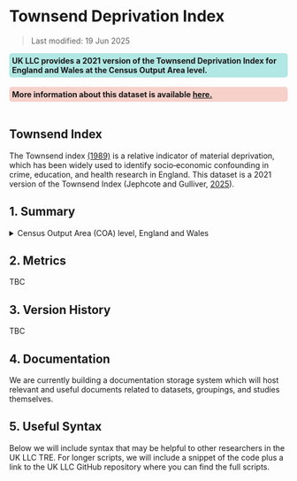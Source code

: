 # Townsend Deprivation Index 


>Last modified: 19 Jun 2025


<div style="background-color: rgba(0, 178, 169, 0.3); padding: 5px; border-radius: 5px;"><strong>UK LLC provides a 2021 version of the Townsend Deprivation Index for England and Wales at the Census Output Area level.</strong></div>  
<br>

<div style="background-color: rgba(229, 106, 84, 0.3); padding: 5px; border-radius: 5px;"><strong>More information about this dataset is available <a href="Understanding_townsend.html" target="_blank">here.</a></strong></div>  
<br>


## Townsend Index 

The Townsend index [(1989)](https://doi.org/10.4324/9781003368885) is a relative indicator of material deprivation, which has been widely used to identify socio‐economic confounding in crime, education, and health research in England. This dataset is a 2021 version of the Townsend Index (Jephcote and Gulliver, [2025](https://doi.org/10.6084/m9.figshare.27073906)). 

## 1. Summary 

<details>
  <summary> Census Output Area (COA) level, England and Wales</summary>

This deprivation index is constructed from four unweighted UK Census variables, which describe the level of total unemployment, overcrowding, private vehicle ownership, and home ownership in each community. 

| **Dataset Descriptor**             | **Dataset-specific Information**                                                                                                                                                           |
|-----------------------------------|---------------------------------------------------------------------------------------------------------------------------------------------------------------------------------------------|
| Name of dataset in TRE            | TOWNSEND_england_wales                                                                                                                                                            |
| Citation (APA)                    | Jephcote, C., & Gulliver, J. (2025). *Development and evaluation of rapid, national-scale outdoor air pollution modelling and exposure assessment: Hybrid air dispersion exposure system (HADES)*. *Environment International*, 109304. |
| Download citation                 | [https://doi.org/10.1016/j.envint.2025.109304](https://doi.org/10.1016/j.envint.2025.109304)                                                                                                |
| Owner                             | University of Leicester                                                                                                                                                                     |
| Temporal coverage                 | 2021                                                                                                                                                                                   |
| Geographical coverage             | England and Wales                                                                                                                                                                           |
| Key link                          | [https://doi.org/10.1016/j.envint.2025.109304](https://doi.org/10.1016/j.envint.2025.109304)                                                                                                |
| Keywords                          | Deprivation, Unemployment, Overcrowding, Vehicle ownership, Home ownership                                                                                                                                                           |
| Participant count                 | TBC                                                                                                                                                                                            |
| Number of variables               | TBC                                                                                                                                                                                            |
| Number of observations            | TBC                                                                                                                                                                                            |
| Latest extract date               | TBC                                                                                                                                                                                            |
| Specific restrictions to data use | TBC                                                                                                                                                                                            |
| Build a data request              | TBC                                                                                                                                                                                            |
| Version                           | 
1                                                                                                                                                                                           | 

**Variables:**
TBC

</details>

</details>

## 2. Metrics 

TBC

## 3. Version History
TBC 

## 4. Documentation 

We are currently building a documentation storage system which will host relevant and useful documents related to datasets, groupings, and studies themselves. 

## 5. Useful Syntax 

Below we will include syntax that may be helpful to other researchers in the UK LLC TRE. For longer scripts, we will include a snippet of the code plus a link to the UK LLC GitHub repository where you can find the full scripts. 

 